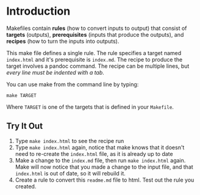 # Introduction

Makefiles contain **rules** (how to convert inputs to output) that consist of
**targets** (outputs), **prerequisites** (inputs that produce the outputs), and
**recipes** (how to turn the inputs into outputs).

This make file defines a single rule. The rule specifies a target named
`index.html` and it's prerequisite is `index.md`. The recipe to produce the
target involves a pandoc command. The recipe can be multiple lines, but *every
line must be indented with a tab*.

You can use make from the command line by typing:

```
make TARGET
```

Where `TARGET` is one of the targets that is defined in your `Makefile`.

## Try It Out

1. Type `make index.html` to see the recipe run
1. Type `make index.html` again, notice that make knows that it doesn't need to
   re-create the `index.html` file, as it is already up to date
1. Make a change to the `index.md` file, then run `make index.html` again. Make
   will now notice that you made a change to the input file, and that
   `index.html` is out of date, so it will rebuild it.
1. Create a rule to convert this `readme.md` file to html. Test out the rule you
   created.
